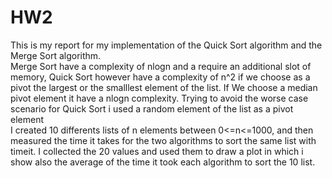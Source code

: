 # HW2
This is my report for my implementation of the Quick Sort algorithm and the Merge Sort algorithm. <br>
Merge Sort have a complexity of nlogn and a require an additional slot of memory, Quick Sort however have a complexity of n^2 if we choose as a pivot the largest or the smalllest element of the list. If We choose a median pivot element it have a nlogn complexity. Trying to avoid the worse case scenario for Quick Sort i used a random element of the list as a pivot element<br>
I created 10 differents lists of n elements between 0<=n<=1000, and then measured the time it takes for the two algorithms to sort the same list with timeit. I collected the 20 values and used them to draw a plot in which i show also the average of the time it took each algorithm to sort the 10 list.<br>
